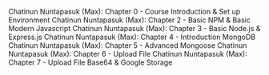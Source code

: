 Chatinun Nuntapasuk (Max): Chapter 0 - Course Introduction & Set up Environment
Chatinun Nuntapasuk (Max): Chapter 2 - Basic NPM & Basic Modern Javascript
Chatinun Nuntapasuk (Max): Chapter 3 - Basic Node.js & Express.js
Chatinun Nuntapasuk (Max): Chapter 4 - Introduction MongoDB
Chatinun Nuntapasuk (Max): Chapter 5 - Advanced Mongoose
Chatinun Nuntapasuk (Max): Chapter 6 - Upload File
Chatinun Nuntapasuk (Max): Chapter 7 - Upload File Base64 & Google Storage
